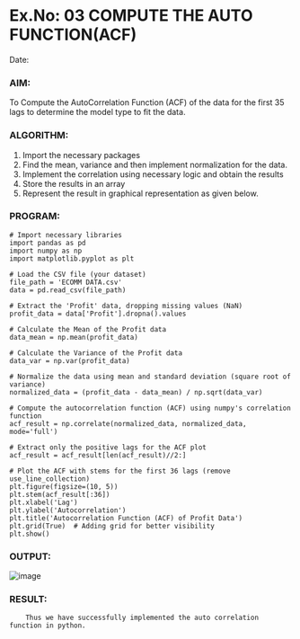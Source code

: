 # Ex.No: 03   COMPUTE THE AUTO FUNCTION(ACF)
Date: 

### AIM:
To Compute the AutoCorrelation Function (ACF) of the data for the first 35 lags to determine the model
type to fit the data.
### ALGORITHM:
1. Import the necessary packages
2. Find the mean, variance and then implement normalization for the data.
3. Implement the correlation using necessary logic and obtain the results
4. Store the results in an array
5. Represent the result in graphical representation as given below.
### PROGRAM:
```
# Import necessary libraries
import pandas as pd
import numpy as np
import matplotlib.pyplot as plt

# Load the CSV file (your dataset)
file_path = 'ECOMM DATA.csv'
data = pd.read_csv(file_path)

# Extract the 'Profit' data, dropping missing values (NaN)
profit_data = data['Profit'].dropna().values

# Calculate the Mean of the Profit data
data_mean = np.mean(profit_data)

# Calculate the Variance of the Profit data
data_var = np.var(profit_data)

# Normalize the data using mean and standard deviation (square root of variance)
normalized_data = (profit_data - data_mean) / np.sqrt(data_var)

# Compute the autocorrelation function (ACF) using numpy's correlation function
acf_result = np.correlate(normalized_data, normalized_data, mode='full')

# Extract only the positive lags for the ACF plot
acf_result = acf_result[len(acf_result)//2:]

# Plot the ACF with stems for the first 36 lags (remove use_line_collection)
plt.figure(figsize=(10, 5))
plt.stem(acf_result[:36])
plt.xlabel('Lag')
plt.ylabel('Autocorrelation')
plt.title('Autocorrelation Function (ACF) of Profit Data')
plt.grid(True)  # Adding grid for better visibility
plt.show()
```

### OUTPUT:
![image](https://github.com/user-attachments/assets/2d117573-64b1-49c3-92a4-6335d404c32d)

### RESULT:
        Thus we have successfully implemented the auto correlation function in python.
